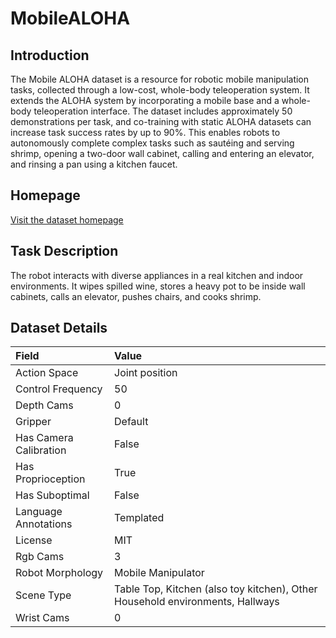 # MobileALOHA


## Introduction

The Mobile ALOHA dataset is a resource for robotic mobile manipulation tasks, collected through a low-cost, whole-body teleoperation system. It extends the ALOHA system by incorporating a mobile base and a whole-body teleoperation interface. The dataset includes approximately 50 demonstrations per task, and co-training with static ALOHA datasets can increase task success rates by up to 90%. This enables robots to autonomously complete complex tasks such as sautéing and serving shrimp, opening a two-door wall cabinet, calling and entering an elevator, and rinsing a pan using a kitchen faucet.


## Homepage

[Visit the dataset homepage](https://mobile-aloha.github.io/)


## Task Description

The robot interacts with diverse appliances in a real kitchen and indoor environments. It wipes spilled wine, stores a heavy pot to be inside wall cabinets, calls an elevator, pushes chairs, and cooks shrimp.


## Dataset Details

| Field                            | Value                    |
|:---------------------------------|:-------------------------|
| Action Space                     | Joint position           |
| Control Frequency                     | 50           |
| Depth Cams                     | 0           |
| Gripper                     | Default           |
| Has Camera Calibration                     | False           |
| Has Proprioception                     | True           |
| Has Suboptimal                     | False           |
| Language Annotations                     | Templated           |
| License                     | MIT           |
| Rgb Cams                     | 3           |
| Robot Morphology                     | Mobile Manipulator           |
| Scene Type                     | Table Top, Kitchen (also toy kitchen), Other Household environments, Hallways           |
| Wrist Cams                     | 0           |


